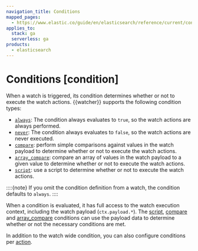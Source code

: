 ```yaml
---
navigation_title: Conditions
mapped_pages:
  - https://www.elastic.co/guide/en/elasticsearch/reference/current/condition.html
applies_to:
  stack: ga
  serverless: ga
products:
  - elasticsearch
---
```


# Conditions [condition]

When a watch is triggered, its condition determines whether or not to execute the watch actions. {{watcher}} supports the following condition types:

* [`always`](condition-always.md): The condition always evaluates to `true`, so the watch actions are always performed.
* [`never`](condition-never.md): The condition always evaluates to `false`, so the watch actions are never executed.
* [`compare`](condition-compare.md): perform simple comparisons against values in the watch payload to determine whether or not to execute the watch actions.
* [`array_compare`](condition-array-compare.md): compare an array of values in the watch payload to a given value to determine whether or not to execute the watch actions.
* [`script`](condition-script.md): use a script to determine whether or not to execute the watch actions.

::::{note}
If you omit the condition definition from a watch, the condition defaults to `always`.
::::

When a condition is evaluated, it has full access to the watch execution context, including the watch payload (`ctx.payload.*`). The [script](condition-script.md), [compare](condition-compare.md)  and [array_compare](condition-array-compare.md) conditions can use the payload data to determine whether or not the necessary conditions are met.

In addition to the watch wide condition, you can also configure conditions per [action](action-conditions.md).

